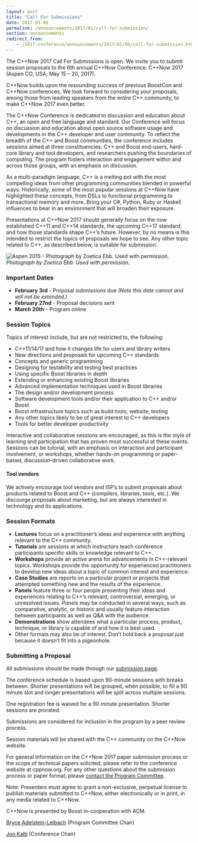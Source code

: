 ```yaml
---
layout: post
title: "Call For Submissions"
date: 2017-01-06
permalink: /announcements/2017/01/call-for-submission/
section: announcements
redirect_from:
    - /2017-conference/announcements/2017/01/06/call-for-submission.html
---
```


The C++Now 2017 Call For Submissions is open. We invite you to submit session proposals to the 6th annual C++Now Conference: C++Now 2017 (Aspen CO, USA, May 15 – 20, 2017).

C++Now builds upon the resounding success of previous BoostCon and C++Now conferences, We look forward to considering your proposals, among those from leading speakers from the entire C++ community, to make C++Now 2017 even better.

<!--break-->

The C++Now Conference is dedicated to discussion and education about C++, an open and free language and standard.  Our Conference will focus on discussion and education about open source software usage and developments in the C++ developer and user community. To reflect the breadth of the C++ and Boost communities, the conference includes sessions aimed at three constituencies: C++ and Boost end-users, hard-core library and tool developers, and researchers pushing the boundaries of computing. The program fosters interaction and engagement within and across those groups, with an emphasis on discussion.

As a multi-paradigm language, C++ is a melting pot with the most compelling ideas from other programming communities blended in powerful ways. Historically, some of the most popular sessions at C++Now have highlighted these concepts, from DSLs to functional programming to transactional memory and more.  Bring your C#, Python, Ruby or Haskell influences to bear in an environment that will broaden their exposure.

Presentations at C++Now 2017 should generally focus on the now established C++11 and C++14 standards, the upcoming C++17 standard, and how those standards shape C++’s future. However, by no means is this intended to restrict the topics of proposals we hope to see. Any other topic related to C++, as described below, is suitable for submission.

![Aspen 2015 - Photograph by Zoetica Ebb. Used with permission.](/assets/img/posts/2017/Aspen2015ByZoeticaEbb.jpg "Aspen 2015 - Photograph by Zoetica Ebb. Used with permission.")
<br>
*Photograph by Zoetica Ebb. Used with permission.*

### Important Dates

* **February 3rd** - Proposal submissions due *(Note this date cannot and will not be extended.)*
* **February 27nd** - Proposal decisions sent
* **March 20th** - Program online

### Session Topics

Topics of interest include, but are not restricted to, the following:

* C++11/14/17 and how it changes life for users and library writers 
* New directions and proposals for upcoming C++ standards 
* Concepts and generic programming 
* Designing for testability and testing best practices
* Using specific Boost libraries in depth 
* Extending or enhancing existing Boost libraries 
* Advanced implementation techniques used in Boost libraries 
* The design and/or development process 
* Software development tools and/or their application to C++ and/or Boost 
* Boost infrastructure topics such as build tools, website, testing 
* Any other topics likely to be of great interest to C++ developers 
* Tools for better developer productivity

Interactive and collaborative sessions are encouraged, as this is the style of learning and participation that has proven most successful at these events. Sessions can be tutorial, with an emphasis on interaction and participant involvement, or workshops, whether hands-on programming or paper-based, discussion-driven collaborative work.

#### Tool vendors

We actively encourage tool vendors and ISP’s to submit proposals about products related to Boost and C++ (compilers, libraries, tools, etc.). We discourge proposals about marketing, but are always interested in technology and its applications.

### Session Formats

* **Lectures** focus on a practitioner’s ideas and experience with anything relevant to the C++ community.
* **Tutorials** are sessions at which instructors teach conference participants specific skills or knowledge relevant to C++.
* **Workshops** provide an active arena for advancements in C++-relevant topics. Workshops provide the opportunity for experienced practitioners to develop new ideas about a topic of common interest and experience.
* **Case Studies** are reports on a particular project or projects that attempted something new and the results of the experience.
* **Panels** feature three or four people presenting their ideas and experiences relating to C++’s relevant, controversial, emerging, or unresolved issues.  _Panels_ may be conducted in several ways, such as comparative, analytic, or historic and usually feature interaction between participants as well as Q&A with the audience.
* **Demonstrations** show attendees what a particular process, product, technique, or library is capable of and how it is best used.
* Other formats may also be of interest. Don’t hold back a proposal just because it doesn’t fit into a pigeonhole.

### Submitting a Proposal

All submissions should be made through our [submission page](/submission/).

The conference schedule is based upon 90-minute sessions with breaks between. Shorter presentations will be grouped, when possible, to fill a 90 minute slot and longer presentations will be split across multiple sessions.

One registration fee is waived for a 90 minute presentation. Shorter sessions are prorated.

Submissions are considered for inclusion in the program by a peer review process.

Session materials will be shared with the C++ community on the C++Now website.

For general information on the C++Now 2017 paper submission process or the scope of technical papers solicited, please refer to the conference website at cppnow.org. For any other questions about the submission process or paper format, please [contact the Program Committee](mailto:cppnow2017@easychair.org).

Note: Presenters must agree to grant a non-exclusive, perpetual license to publish  materials submitted to C++Now, either electronically or in print, in any media related to C++Now.

C++Now is presented by Boost in-cooperation with ACM.

[Bryce Adelstein-Lelbach](mailto:bryce@cppnow.org) (Program Committee Chair)

[Jon Kalb](mailto:jonkalb@boost.org) (Conference Chair)